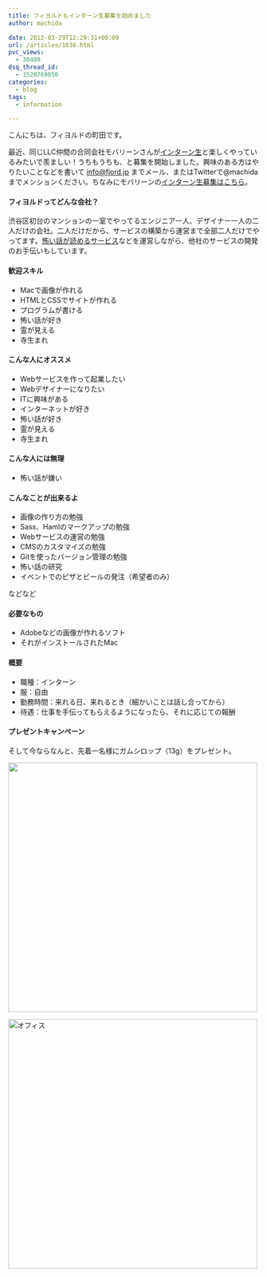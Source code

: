 ```yaml
---
title: フィヨルドもインターン生募集を始めました
author: machida

date: 2012-03-29T12:29:31+00:00
url: /articles/1036.html
pvc_views:
  - 38409
dsq_thread_id:
  - 1520769050
categories:
  - blog
tags:
  - information

---
```

こんにちは、フィヨルドの町田です。

最近、同じLLC仲間の合同会社モバリーンさんが<a href="http://www.doorkeeper.jp/intern-blog" target="_blank">インターン生</a>と楽しくやっているみたいで羨ましい！うちもうちも、と募集を開始しました。興味のある方はやりたいことなどを書いて info@fjord.jp までメール、またはTwitterで@machidaまでメンションください。ちなみにモバリーンの<a href="http://www.mobalean.com/ja/recruit/intern2011" target="_blank">インターン生募集はこちら</a>。

#### フィヨルドってどんな会社？

渋谷区初台のマンションの一室でやってるエンジニア一人、デザイナー一人の二人だけの会社。二人だけだから、サービスの構築から運営まで全部二人だけでやってます。<a href="http://kowabana.jp" title="怖話" target="_blank">怖い話が読めるサービス</a>などを運営しながら、他社のサービスの開発のお手伝いもしています。

#### 歓迎スキル

  * Macで画像が作れる
  * HTMLとCSSでサイトが作れる
  * プログラムが書ける
  * 怖い話が好き
  * 霊が見える
  * 寺生まれ

#### こんな人にオススメ

  * Webサービスを作って起業したい
  * Webデザイナーになりたい
  * ITに興味がある
  * インターネットが好き
  * 怖い話が好き
  * 霊が見える
  * 寺生まれ

#### こんな人には無理

  * 怖い話が嫌い

#### こんなことが出来るよ

  * 画像の作り方の勉強
  * Sass、Hamlのマークアップの勉強
  * Webサービスの運営の勉強
  * CMSのカスタマイズの勉強
  * Gitを使ったバージョン管理の勉強
  * 怖い話の研究
  * イベントでのピザとビールの発注（希望者のみ）

などなど

#### 必要なもの

  * Adobeなどの画像が作れるソフト
  * それがインストールされたMac

#### 概要

  * 職種：インターン
  * 服：自由
  * 勤務時間：来れる日、来れるとき（細かいことは話し合ってから）
  * 待遇：仕事を手伝ってもらえるようになったら、それに応じての報酬

#### プレゼントキャンペーン

そして今ならなんと、先着一名様にガムシロップ（13g）をプレゼント。

<p class="center">
  <img src="http://distilleryimage11.instagram.com/4fefb9867ef111e1989612313815112c_7.jpg" width="500" height="500" />
</p>

<p class="center">
  <a href="http://www.flickr.com/photos/fjord_llc/5708235041/" title="オフィス by 町田 哲平（teppei machida）, on Flickr"><img src="http://farm3.staticflickr.com/2621/5708235041_ba50cc93ec.jpg" width="500" height="500" alt="オフィス" /></a>
</p>